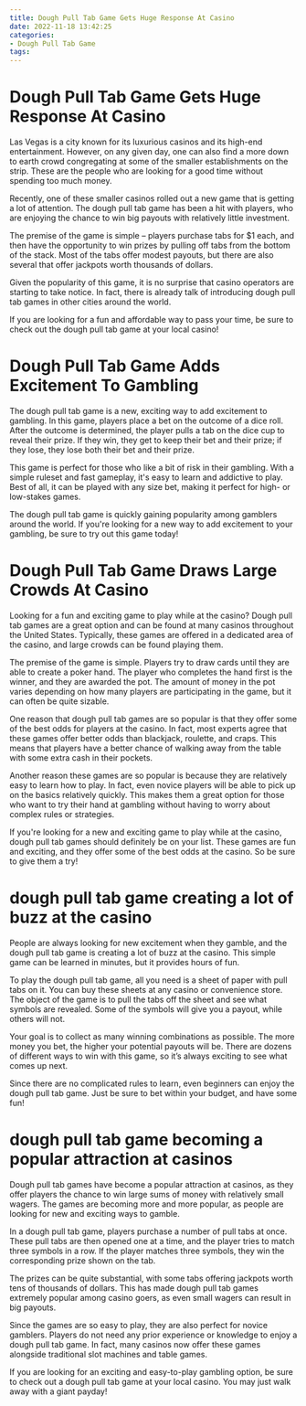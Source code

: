 ```yaml
---
title: Dough Pull Tab Game Gets Huge Response At Casino 
date: 2022-11-18 13:42:25
categories:
- Dough Pull Tab Game
tags:
---
```



#  Dough Pull Tab Game Gets Huge Response At Casino 

Las Vegas is a city known for its luxurious casinos and its high-end entertainment. However, on any given day, one can also find a more down to earth crowd congregating at some of the smaller establishments on the strip. These are the people who are looking for a good time without spending too much money.

Recently, one of these smaller casinos rolled out a new game that is getting a lot of attention. The dough pull tab game has been a hit with players, who are enjoying the chance to win big payouts with relatively little investment.

The premise of the game is simple – players purchase tabs for $1 each, and then have the opportunity to win prizes by pulling off tabs from the bottom of the stack. Most of the tabs offer modest payouts, but there are also several that offer jackpots worth thousands of dollars.

Given the popularity of this game, it is no surprise that casino operators are starting to take notice. In fact, there is already talk of introducing dough pull tab games in other cities around the world.

If you are looking for a fun and affordable way to pass your time, be sure to check out the dough pull tab game at your local casino!

#  Dough Pull Tab Game Adds Excitement To Gambling 

The dough pull tab game is a new, exciting way to add excitement to gambling. In this game, players place a bet on the outcome of a dice roll. After the outcome is determined, the player pulls a tab on the dice cup to reveal their prize. If they win, they get to keep their bet and their prize; if they lose, they lose both their bet and their prize.

This game is perfect for those who like a bit of risk in their gambling. With a simple ruleset and fast gameplay, it's easy to learn and addictive to play. Best of all, it can be played with any size bet, making it perfect for high- or low-stakes games.

The dough pull tab game is quickly gaining popularity among gamblers around the world. If you're looking for a new way to add excitement to your gambling, be sure to try out this game today!

#  Dough Pull Tab Game Draws Large Crowds At Casino 

Looking for a fun and exciting game to play while at the casino? Dough pull tab games are a great option and can be found at many casinos throughout the United States. Typically, these games are offered in a dedicated area of the casino, and large crowds can be found playing them.

The premise of the game is simple. Players try to draw cards until they are able to create a poker hand. The player who completes the hand first is the winner, and they are awarded the pot. The amount of money in the pot varies depending on how many players are participating in the game, but it can often be quite sizable.

One reason that dough pull tab games are so popular is that they offer some of the best odds for players at the casino. In fact, most experts agree that these games offer better odds than blackjack, roulette, and craps. This means that players have a better chance of walking away from the table with some extra cash in their pockets.

Another reason these games are so popular is because they are relatively easy to learn how to play. In fact, even novice players will be able to pick up on the basics relatively quickly. This makes them a great option for those who want to try their hand at gambling without having to worry about complex rules or strategies.

If you're looking for a new and exciting game to play while at the casino, dough pull tab games should definitely be on your list. These games are fun and exciting, and they offer some of the best odds at the casino. So be sure to give them a try!

#  dough pull tab game creating a lot of buzz at the casino 

People are always looking for new excitement when they gamble, and the dough pull tab game is creating a lot of buzz at the casino. This simple game can be learned in minutes, but it provides hours of fun.

To play the dough pull tab game, all you need is a sheet of paper with pull tabs on it. You can buy these sheets at any casino or convenience store. The object of the game is to pull the tabs off the sheet and see what symbols are revealed. Some of the symbols will give you a payout, while others will not.

Your goal is to collect as many winning combinations as possible. The more money you bet, the higher your potential payouts will be. There are dozens of different ways to win with this game, so it’s always exciting to see what comes up next.

Since there are no complicated rules to learn, even beginners can enjoy the dough pull tab game. Just be sure to bet within your budget, and have some fun!

#  dough pull tab game becoming a popular attraction at casinos

Dough pull tab games have become a popular attraction at casinos, as they offer players the chance to win large sums of money with relatively small wagers. The games are becoming more and more popular, as people are looking for new and exciting ways to gamble.

In a dough pull tab game, players purchase a number of pull tabs at once. These pull tabs are then opened one at a time, and the player tries to match three symbols in a row. If the player matches three symbols, they win the corresponding prize shown on the tab.

The prizes can be quite substantial, with some tabs offering jackpots worth tens of thousands of dollars. This has made dough pull tab games extremely popular among casino goers, as even small wagers can result in big payouts.

Since the games are so easy to play, they are also perfect for novice gamblers. Players do not need any prior experience or knowledge to enjoy a dough pull tab game. In fact, many casinos now offer these games alongside traditional slot machines and table games.

If you are looking for an exciting and easy-to-play gambling option, be sure to check out a dough pull tab game at your local casino. You may just walk away with a giant payday!